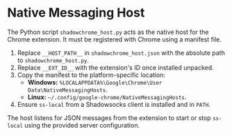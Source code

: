 # Native Messaging Host

The Python script `shadowchrome_host.py` acts as the native host for the Chrome extension. It must be registered with Chrome using a manifest file.

1. Replace `__HOST_PATH__` in `shadowchrome_host.json` with the absolute path to `shadowchrome_host.py`.
2. Replace `__EXT_ID__` with the extension's ID once installed unpacked.
3. Copy the manifest to the platform-specific location:
   - **Windows:** `%LOCALAPPDATA%\Google\Chrome\User Data\NativeMessagingHosts`.
   - **Linux:** `~/.config/google-chrome/NativeMessagingHosts`.
4. Ensure `ss-local` from a Shadowsocks client is installed and in `PATH`.

The host listens for JSON messages from the extension to start or stop `ss-local` using the provided server configuration.
